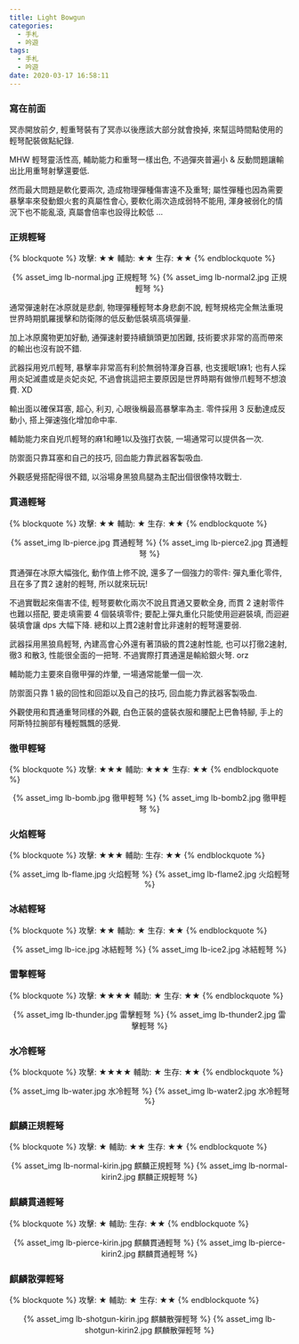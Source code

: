 ```yaml
---
title: Light Bowgun
categories:
  - 手札
  - 吟遊
tags:
  - 手札
  - 吟遊
date: 2020-03-17 16:58:11
---
```

### 寫在前面

冥赤開放前夕, 輕重弩裝有了冥赤以後應該大部分就會換掉, 來幫這時間點使用的輕弩配裝做點紀錄.

MHW 輕弩靈活性高, 輔助能力和重弩一樣出色, 不過彈夾普遍小 & 反動問題讓輸出比用重弩射擊還要低.

然而最大問題是軟化要兩次, 造成物理彈種傷害遠不及重弩; 屬性彈種也因為需要暴擊率來發動銀火套的真屬性會心, 要軟化兩次造成弱特不能用, 渾身被弱化的情況下也不能亂滾, 真屬會倍率也設得比較低 ...

### 正規輕弩
{% blockquote %}
攻擊: ★★
輔助: ★★
生存: ★★
{% endblockquote %}
<center>{% asset_img lb-normal.jpg 正規輕弩 %} {% asset_img lb-normal2.jpg 正規輕弩 %}</center>

通常彈速射在冰原就是悲劇, 物理彈種輕弩本身悲劇不說, 輕弩規格完全無法重現世界時期凱羅援擊和防衛隊的低反動低裝填高填彈量.

加上冰原魔物更加好動, 通彈速射要持續鎖頭更加困難, 技術要求非常的高而帶來的輸出也沒有說不錯.

武器採用兇爪輕弩, 暴擊率非常高有利於無弱特渾身百暴, 也支援眠1麻1; 也有人採用炎妃滅盡或是炎妃炎妃, 不過會挑這把主要原因是世界時期有做慘爪輕弩不想浪費. XD

輸出面以確保耳塞, 超心, 利刃, 心眼後稱最高暴擊率為主. 零件採用 3 反動達成反動小, 搭上彈速強化增加命中率.

輔助能力來自兇爪輕弩的麻1和睡1以及強打衣裝, 一場通常可以提供各一次.

防禦面只靠耳塞和自己的技巧, 回血能力靠武器客製吸血.

外觀感覺搭配得很不錯, 以浴場身黑狼鳥腿為主配出個很像特攻戰士.

### 貫通輕弩
{% blockquote %}
攻擊: ★★
輔助: ★
生存: ★★
{% endblockquote %}
<center>{% asset_img lb-pierce.jpg 貫通輕弩 %} {% asset_img lb-pierce2.jpg 貫通輕弩 %}</center>

貫通彈在冰原大幅強化, 動作值上修不說, 還多了一個強力的零件: 彈丸重化零件, 且在多了貫2 速射的輕弩, 所以就來玩玩!

不過實戰起來傷害不佳, 輕弩要軟化兩次不說且貫通又要軟全身, 而貫 2 速射零件也難以搭配, 要走填需要 4 個裝填零件; 要配上彈丸重化只能使用迴避裝填, 而迴避裝填會讓 dps 大幅下降. 總和以上貫2速射會比非速射的輕弩還要弱.

武器採用黑狼鳥輕弩, 內建高會心外還有著頂級的貫2速射性能, 也可以打徹2速射, 徹3 和散3, 性能很全面的一把弩. 不過實際打貫通還是輸給銀火弩. orz

輔助能力主要來自徹甲彈的炸暈, 一場通常能暈一個一次.

防禦面只靠 1 級的回性和回距以及自己的技巧, 回血能力靠武器客製吸血.

外觀使用和貫通重弩同樣的外觀, 白色正裝的盛裝衣服和腰配上巴魯特腳, 手上的阿斯特拉腕部有種輕飄飄的感覺.

### 徹甲輕弩
{% blockquote %}
攻擊: ★★★
輔助: ★★★
生存: ★★
{% endblockquote %}
<center>{% asset_img lb-bomb.jpg 徹甲輕弩 %} {% asset_img lb-bomb2.jpg 徹甲輕弩 %}</center>


### 火焰輕弩
{% blockquote %}
攻擊: ★★★
輔助:
生存: ★★
{% endblockquote %}
<center>{% asset_img lb-flame.jpg 火焰輕弩 %} {% asset_img lb-flame2.jpg 火焰輕弩 %}</center>


### 冰結輕弩
{% blockquote %}
攻擊: ★★
輔助: ★
生存: ★★
{% endblockquote %}
<center>{% asset_img lb-ice.jpg 冰結輕弩 %} {% asset_img lb-ice2.jpg 冰結輕弩 %}</center>


### 雷擊輕弩
{% blockquote %}
攻擊: ★★★★
輔助: ★
生存: ★★
{% endblockquote %}
<center>{% asset_img lb-thunder.jpg 雷擊輕弩 %} {% asset_img lb-thunder2.jpg 雷擊輕弩 %}</center>


### 水冷輕弩
{% blockquote %}
攻擊: ★★★★
輔助: ★
生存: ★★
{% endblockquote %}
<center>{% asset_img lb-water.jpg 水冷輕弩 %} {% asset_img lb-water2.jpg 水冷輕弩 %}</center>


### 麒麟正規輕弩
{% blockquote %}
攻擊: ★
輔助: ★★
生存: ★★
{% endblockquote %}
<center>{% asset_img lb-normal-kirin.jpg 麒麟正規輕弩 %} {% asset_img lb-normal-kirin2.jpg 麒麟正規輕弩 %}</center>


### 麒麟貫通輕弩
{% blockquote %}
攻擊: ★
輔助:
生存: ★★
{% endblockquote %}
<center>{% asset_img lb-pierce-kirin.jpg 麒麟貫通輕弩 %} {% asset_img lb-pierce-kirin2.jpg 麒麟貫通輕弩 %}</center>


### 麒麟散彈輕弩
{% blockquote %}
攻擊: ★
輔助: ★
生存: ★★
{% endblockquote %}
<center>{% asset_img lb-shotgun-kirin.jpg 麒麟散彈輕弩 %} {% asset_img lb-shotgun-kirin2.jpg 麒麟散彈輕弩 %}</center>
